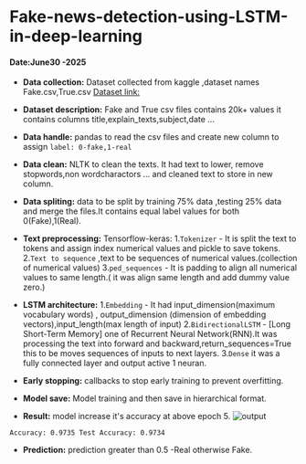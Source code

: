 # Fake-news-detection-using-LSTM-in-deep-learning
#### Date:June30 -2025
- **Data collection:**
Dataset collected from kaggle ,dataset names Fake.csv,True.csv 
[Dataset link:](https://www.kaggle.com/datasets/clmentbisaillon/fake-and-real-news-dataset)

- **Dataset description:**
Fake and True csv files contains 20k+ values it contains columns title,explain_texts,subject,date ...

- **Data handle:**
pandas to read the csv files and create new column to assign `label: 0-fake,1-real`

- **Data clean:**
NLTK to clean the texts. It had text to lower, remove stopwords,non wordcharactors ... and cleaned text to store in new column.

- **Data spliting:**
data to be split by training 75% data ,testing 25% data and merge the files.It contains equal label values for both 0(Fake),1(Real).

- **Text preprocessing:**
Tensorflow-keras:
1.`Tokenizer` - It is split the text to tokens and assign index numerical values and pickle to save tokens.
2.`Text to sequence` ,text to be sequences of numerical values.(collection of numerical values)
3.`ped_sequences` - It is padding to align all numerical values to same length.( it was align same length and add dummy value
zero.) 

- **LSTM architecture:**
1.`Embedding` - It had input_dimension(maximum vocabulary words) , output_dimension (dimension of embedding vectors),input_length(max length of input)
2.`BidirectionalLSTM` - [Long Short-Term Memory] one of Recurrent Neural Network(RNN).It was processing the text into forward and backward,return_sequences=True this to be moves sequences of inputs to next layers.
3.`Dense` it was a fully connected layer and output active 1 neuran.

- **Early stopping:**
callbacks to stop early training to prevent overfitting.

- **Model save:**
Model training and then save in hierarchical format.

- **Result:**
model increase it's accuracy at above epoch 5.
![output](https://github.com/user-attachments/assets/1891ac6f-2aef-48d0-a82d-6582751970e7)

`Accuracy: 0.9735
Test Accuracy: 0.9734`

- **Prediction:**
prediction greater than 0.5 -Real
otherwise Fake.


 




